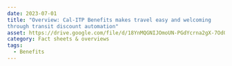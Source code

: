 ```yaml
---
date: 2023-07-01
title: "Overview: Cal-ITP Benefits makes travel easy and welcoming
through transit discount automation"
asset: https://drive.google.com/file/d/18YnMQGNIJOmoUN-PGdYcrna2gX-7Od0t/view
category: Fact sheets & overviews
tags:
  - Benefits
---
```

